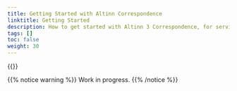 ```yaml
---
title: Getting Started with Altinn Correspondence
linktitle: Getting Started
description: How to get started with Altinn 3 Correspondence, for service owners, senders and recipients
tags: []
toc: false
weight: 30
---
```


{{<children />}}

{{% notice warning  %}}
Work in progress.
{{% /notice %}}